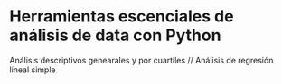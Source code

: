# Herramientas escenciales de análisis de data con Python
Análisis descriptivos genearales y por cuartiles //
Análisis de regresión lineal simple
